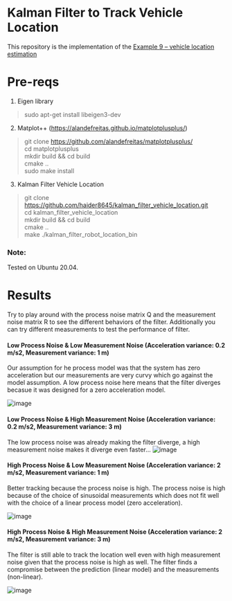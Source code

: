 # Kalman Filter to Track Vehicle Location
This repository is the implementation of the [Example 9 – vehicle location estimation](https://www.kalmanfilter.net/multiExamples.html) 

# Pre-reqs
 1. Eigen library
>    sudo apt-get install libeigen3-dev
 2. Matplot++ (https://alandefreitas.github.io/matplotplusplus/) 
>    git clone https://github.com/alandefreitas/matplotplusplus/ \
>    cd matplotplusplus \
>    mkdir build && cd build \
>    cmake .. \
>    sudo make install 
3.   Kalman Filter Vehicle Location
>    git clone https://github.com/haider8645/kalman_filter_vehicle_location.git \
>    cd kalman_filter_vehicle_location \
>    mkdir build && cd build \
>    cmake .. \
>    make
>    ./kalman_filter_robot_location_bin

### Note:
Tested on Ubuntu 20.04.

# Results
Try to play around with the process noise matrix Q and the measurement noise matrix R to see the different behaviors of the filter.
Additionally you can try different measurements to test the performance of filter.

#### Low Process Noise & Low Measurement Noise (Acceleration variance: 0.2 m/s2, Measurement variance: 1 m) 
Our assumption for he process model was that the system has zero acceleration but our measurements are very curvy which go against the model assumption. A low process noise here means that the filter diverges becasue it was designed for a zero acceleration model.

![image](https://user-images.githubusercontent.com/23505408/209317521-d2c5005c-ab18-4ec2-8522-160316c33331.png)

#### Low Process Noise & High Measurement Noise (Acceleration variance: 0.2 m/s2, Measurement variance: 3 m) 
The low process noise was already making the filter diverge, a high measurement noise makes it diverge even faster...
![image](https://user-images.githubusercontent.com/23505408/209317896-6d0a31ea-ae15-421b-a4d4-d1f1f250bdb7.png)

#### High Process Noise & Low Measurement Noise (Acceleration variance: 2 m/s2, Measurement variance: 1 m) 

Better tracking because the process noise is high. The process noise is high because of the choice of sinusoidal measurements which does not fit well with the choice of a linear process model (zero acceleration).

![image](https://user-images.githubusercontent.com/23505408/209318082-f6019ccf-f3f6-4aaa-956a-cf0a8f3062b9.png)


#### High Process Noise & High Measurement Noise (Acceleration variance: 2 m/s2, Measurement variance: 3 m) 

The filter is still able to track the location well even with high measurement noise given that the process noise is high as well. The filter finds a compromise between the prediction (linear model) and the measurements (non-linear).

![image](https://user-images.githubusercontent.com/23505408/209318387-22b3dcb5-8e53-4e93-ab7d-83a10bb87331.png)

